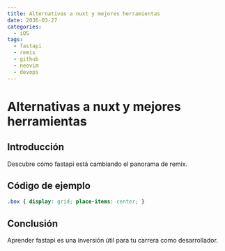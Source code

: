 ```yaml
---
title: Alternativas a nuxt y mejores herramientas
date: 2036-03-27
categories:
  - iOS
tags:
  - fastapi
  - remix
  - github
  - neovim
  - devops
---
```


# Alternativas a nuxt y mejores herramientas

## Introducción

Descubre cómo fastapi está cambiando el panorama de remix.

## Código de ejemplo

```css
.box { display: grid; place-items: center; }
```

## Conclusión

Aprender fastapi es una inversión útil para tu carrera como desarrollador.
